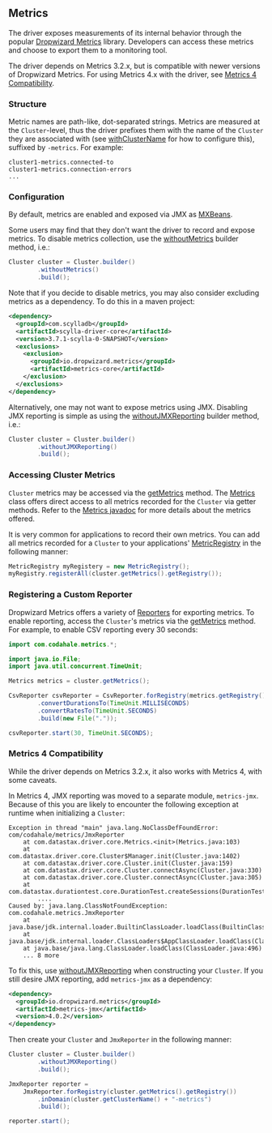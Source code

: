 ## Metrics

The driver exposes measurements of its internal behavior through the popular [Dropwizard Metrics]
library.  Developers can access these metrics and choose to export them to a monitoring tool.

The driver depends on Metrics 3.2.x, but is compatible with newer versions of Dropwizard Metrics.
For using Metrics 4.x with the driver, see [Metrics 4 Compatibility](#metrics-4-compatibility).

### Structure

Metric names are path-like, dot-separated strings.  Metrics are measured at the `Cluster`-level,
thus the driver prefixes them with the name of the `Cluster` they are associated with (see [withClusterName]
for how to configure this), suffixed by `-metrics`.  For example:

```
cluster1-metrics.connected-to
cluster1-metrics.connection-errors
...
```

### Configuration

By default, metrics are enabled and exposed via JMX as [MXBeans].

Some users may find that they don't want the driver to record and expose metrics.  To disable
metrics collection, use the [withoutMetrics] builder method, i.e.:

```java
Cluster cluster = Cluster.builder()
        .withoutMetrics()
        .build();
```

Note that if you decide to disable metrics, you may also consider excluding metrics as a dependency.
To do this in a maven project:

```xml
<dependency>
  <groupId>com.scylladb</groupId>
  <artifactId>scylla-driver-core</artifactId>
  <version>3.7.1-scylla-0-SNAPSHOT</version>
  <exclusions>
    <exclusion>
      <groupId>io.dropwizard.metrics</groupId>
      <artifactId>metrics-core</artifactId>
    </exclusion>
  </exclusions>
</dependency>
```

Alternatively, one may not want to expose metrics using JMX.  Disabling JMX reporting is simple
as using the [withoutJMXReporting] builder method, i.e.:

```java
Cluster cluster = Cluster.builder()
        .withoutJMXReporting()
        .build();
```

### Accessing Cluster Metrics

`Cluster` metrics may be accessed via the [getMetrics] method.  The [Metrics] class offers
direct access to all metrics recorded for the `Cluster` via getter methods.  Refer to
the [Metrics javadoc][Metrics] for more details about the metrics offered.

It is very common for applications to record their own metrics.  You can add all metrics
recorded for a `Cluster` to your applications' [MetricRegistry] in the following manner:

```java
MetricRegistry myRegistery = new MetricRegistry();
myRegistry.registerAll(cluster.getMetrics().getRegistry());
```

### Registering a Custom Reporter

Dropwizard Metrics offers a variety of [Reporters] for exporting metrics.  To enable reporting,
access the `Cluster`'s metrics via the [getMetrics] method.  For example, to enable CSV reporting
every 30 seconds:

```java
import com.codahale.metrics.*;

import java.io.File;
import java.util.concurrent.TimeUnit;

Metrics metrics = cluster.getMetrics();

CsvReporter csvReporter = CsvReporter.forRegistry(metrics.getRegistry())
        .convertDurationsTo(TimeUnit.MILLISECONDS)
        .convertRatesTo(TimeUnit.SECONDS)
        .build(new File("."));

csvReporter.start(30, TimeUnit.SECONDS);
```

### Metrics 4 Compatibility

While the driver depends on Metrics 3.2.x, it also works with Metrics 4, with some caveats.

In Metrics 4, JMX reporting was moved to a separate module, `metrics-jmx`.  Because of this you are
likely to encounter the following exception at runtime when initializing a `Cluster`:

```
Exception in thread "main" java.lang.NoClassDefFoundError: com/codahale/metrics/JmxReporter
	at com.datastax.driver.core.Metrics.<init>(Metrics.java:103)
	at com.datastax.driver.core.Cluster$Manager.init(Cluster.java:1402)
	at com.datastax.driver.core.Cluster.init(Cluster.java:159)
	at com.datastax.driver.core.Cluster.connectAsync(Cluster.java:330)
	at com.datastax.driver.core.Cluster.connectAsync(Cluster.java:305)
	at com.datastax.durationtest.core.DurationTest.createSessions(DurationTest.java:360)
        ....
Caused by: java.lang.ClassNotFoundException: com.codahale.metrics.JmxReporter
	at java.base/jdk.internal.loader.BuiltinClassLoader.loadClass(BuiltinClassLoader.java:582)
	at java.base/jdk.internal.loader.ClassLoaders$AppClassLoader.loadClass(ClassLoaders.java:185)
	at java.base/java.lang.ClassLoader.loadClass(ClassLoader.java:496)
	... 8 more
```

To fix this, use [withoutJMXReporting] when constructing your `Cluster`.  If you still desire JMX
reporting, add `metrics-jmx` as a dependency:

```xml
<dependency>
  <groupId>io.dropwizard.metrics</groupId>
  <artifactId>metrics-jmx</artifactId>
  <version>4.0.2</version>
</dependency>
```

Then create your `Cluster` and `JmxReporter` in the following manner:

```java
Cluster cluster = Cluster.builder()
        .withoutJMXReporting()
        .build();

JmxReporter reporter =
    JmxReporter.forRegistry(cluster.getMetrics().getRegistry())
        .inDomain(cluster.getClusterName() + "-metrics")
        .build();

reporter.start();
```

[Dropwizard Metrics]: http://metrics.dropwizard.io/3.2.2/manual/index.html
[Reporters]: http://metrics.dropwizard.io/3.2.2/manual/core.html#reporters
[MetricRegistry]: http://metrics.dropwizard.io/3.2.2/apidocs/com/codahale/metrics/MetricRegistry.html
[MXBeans]: https://docs.oracle.com/javase/tutorial/jmx/mbeans/mxbeans.html
[withClusterName]: https://docs.datastax.com/en/drivers/java/3.6/com/datastax/driver/core/Cluster.Builder.html#withClusterName-java.lang.String-
[withoutMetrics]: https://docs.datastax.com/en/drivers/java/3.6/com/datastax/driver/core/Cluster.Builder.html#withoutMetrics--
[withoutJMXReporting]: https://docs.datastax.com/en/drivers/java/3.6/com/datastax/driver/core/Cluster.Builder.html#withoutJMXReporting--
[getMetrics]: https://docs.datastax.com/en/drivers/java/3.6/com/datastax/driver/core/Cluster.html#getMetrics--
[Metrics]: http://docs.datastax.com/en/drivers/java/3.6/com/datastax/driver/core/Metrics.html
